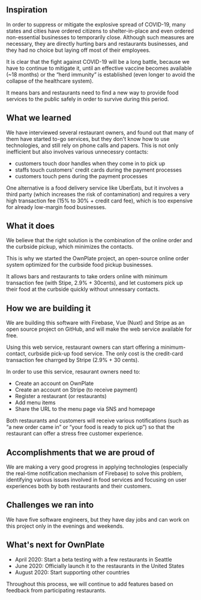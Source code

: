 ## Inspiration

In order to suppress or mitigate the explosive spread of COVID-19, many states and cities have ordered citizens to shelter-in-place and even ordered non-essential businesses to temporarily close. Although such measures are necessary, they are directly hurting bars and restaurants businesses, and they had no choice but laying off most of their employees. 

It is clear that the fight against COVID-19 will be a long battle, because we have to continue to mitigate it, until an effective vaccine becomes available (~18 months) or the “herd immunity” is established (even longer to avoid the collapse of the healthcare system). 

It means bars and restaurants need to find a new way to provide food services to the public safely in order to survive during this period.

## What we learned

We have interviewed several restaurant owners, and found out that many of them have started to-go services, but they don't know how to use technologies, and still rely on phone calls and papers. This is not only inefficient but also involves various unnecessry contacts:

- customers touch door handles when they come in to pick up
- staffs touch customers' credit cards during the payment processes
- customers touch pens during the payment processes

One alternative is a food delivery service like UberEats, but it involves a third party (which increases the risk of contamination) and requires a very high transaction fee (15% to 30% + credit card fee), which is too expensive for already low-margin food businesses. 

## What it does

We believe that the right solution is the combination of the online order and the curbside pickup, which minimizes the contacts. 

This is why we started the OwnPlate project, an open-source online order system optimized for the curbside food pickup businesses. 

It allows bars and restaurants to take orders online with minimum transaction fee (with Stipe, 2.9% + 30cents), and let customers pick up their food at the curbside quickly without unnessary contacts. 

## How we are building it

We are building this software with Firebase, Vue (Nuxt) and Stripe as an open source project on GitHub, and will make the web service available for free. 

Using this web service, restaurant owners can start offering a minimum-contact, curbside pick-up food service. The only cost is the credit-card transaction fee charrged by Stripe (2.9% + 30 cents). 

In order to use this service, resaurant owners need to:

- Create an account on OwnPlate
- Create an account on Stripe (to receive payment)
- Register a restaurant (or restaurants)
- Add menu items
- Share the URL to the menu page via SNS and homepage

Both restaurants and customers will receive various notifications (such as “a new order came in” or “your food is ready to pick up”) so that the restaurant can offer a stress free customer experience. 

## Accomplishments that we are proud of

We are making a very good progress in applying technologies (especially the real-time notification mechanism of Firebase) to solve this problem, identifying various issues involved in food services and focusing on user experiences both by both restaurants and their customers. 

## Challenges we ran into

We have five software engineers, but they have day jobs and can work on this project only in the evenings and weekends. 

## What's next for OwnPlate

- April 2020: Start a beta testing with a few restaurants in Seattle
- June 2020: Officially launch it to the restaurants in the United States
- August 2020: Start supporting other countries

Throughout this process, we will continue to add features based on feedback from participating restaurants.
